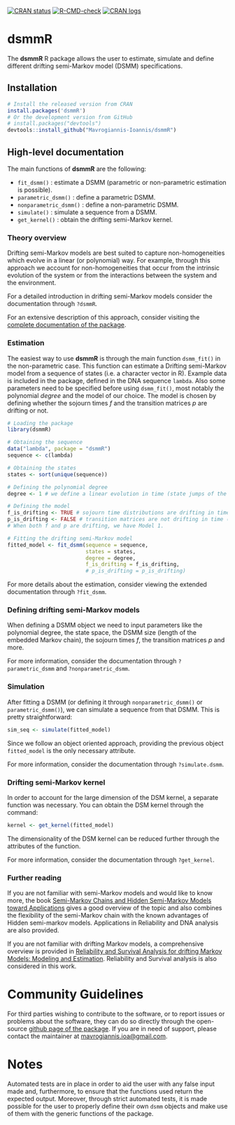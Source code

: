 
<!-- README.md is generated from README.Rmd. Please edit that file -->
<!-- badges: start -->

[![CRAN
status](https://www.r-pkg.org/badges/version/dsmmR)](https://cran.r-project.org/package=dsmmR)
[![R-CMD-check](https://github.com/Mavrogiannis-Ioannis/dsmmR/actions/workflows/R-CMD-check.yaml/badge.svg)](https://github.com/Mavrogiannis-Ioannis/dsmmR/actions/workflows/R-CMD-check.yaml)
[![CRAN
logs](https://cranlogs.r-pkg.org/badges/dsmmR)](https://cran.r-project.org/package=dsmmR)

<!-- badges: end -->

# dsmmR

The **dsmmR** R package allows the user to estimate, simulate and define
different drifting semi-Markov model (DSMM) specifications.

## Installation

``` r
# Install the released version from CRAN
install.packages('dsmmR')
# Or the development version from GitHub
# install.packages("devtools")
devtools::install_github("Mavrogiannis-Ioannis/dsmmR")
```

## High-level documentation

The main functions of **dsmmR** are the following:

- `fit_dsmm()` : estimate a DSMM (parametric or non-parametric
  estimation is possible).
- `parametric_dsmm()` : define a parametric DSMM.
- `nonparametric_dsmm()` : define a non-parametric DSMM.
- `simulate()` : simulate a sequence from a DSMM.
- `get_kernel()` : obtain the drifting semi-Markov kernel.

### Theory overview

Drifting semi-Markov models are best suited to capture non-homogeneities
which evolve in a linear (or polynomial) way. For example, through this
approach we account for non-homogeneities that occur from the intrinsic
evolution of the system or from the interactions between the system and
the environment.

For a detailed introduction in drifting semi-Markov models consider the
documentation through `?dsmmR`.

For an extensive description of this approach, consider visiting the
[complete documentation of the
package](https://cran.r-project.org/web/packages/dsmmR/dsmmR.pdf).

### Estimation

The easiest way to use **dsmmR** is through the main function
`dsmm_fit()` in the non-parametric case. This function can estimate a
Drifting semi-Markov model from a sequence of states (i.e. a character
vector in R). Example data is included in the package, defined in the
DNA sequence `lambda`. Also some parameters need to be specified before
using `dsmm_fit()`, most notably the polynomial *degree* and the model
of our choice. The model is chosen by defining whether the sojourn times
*f* and the transition matrices *p* are drifting or not.

``` r
# Loading the package
library(dsmmR)

# Obtaining the sequence
data("lambda", package = "dsmmR")
sequence <- c(lambda)

# Obtaining the states
states <- sort(unique(sequence))

# Defining the polynomial degree
degree <- 1 # we define a linear evolution in time (state jumps of the embedded Markov chain)

# Defining the model 
f_is_drifting <- TRUE # sojourn time distributions are drifting in time (state jumps of the EMC)
p_is_drifting <- FALSE # transition matrices are not drifting in time (state jumps of the EMC)
# When both f and p are drifting, we have Model 1.

# Fitting the drifting semi-Markov model
fitted_model <- fit_dsmm(sequence = sequence,
                         states = states,
                         degree = degree,
                         f_is_drifting = f_is_drifting,
                         # p_is_drifting = p_is_drifting)
```

For more details about the estimation, consider viewing the extended
documentation through `?fit_dsmm`.

### Defining drifting semi-Markov models

When defining a DSMM object we need to input parameters like the
polynomial degree, the state space, the DSMM size (length of the
embedded Markov chain), the sojourn times *f*, the transition matrices
*p* and more.

For more information, consider the documentation through
`?parametric_dsmm` and `?nonparametric_dsmm`.

### Simulation

After fitting a DSMM (or defining it through `nonparametric_dsmm()` or
`parametric_dsmm()`), we can simulate a sequence from that DSMM. This is
pretty straightforward:

``` r
sim_seq <- simulate(fitted_model)
```

Since we follow an object oriented approach, providing the previous
object `fitted_model` is the only necessary attribute.

For more information, consider the documentation through
`?simulate.dsmm`.

### Drifting semi-Markov kernel

In order to account for the large dimension of the DSM kernel, a
separate function was necessary. You can obtain the DSM kernel through
the command:

``` r
kernel <- get_kernel(fitted_model)
```

The dimensionality of the DSM kernel can be reduced further through the
attributes of the function.

For more information, consider the documentation through `?get_kernel`.

### Further reading

If you are not familiar with semi-Markov models and would like to know
more, the book [Semi-Markov Chains and Hidden Semi-Markov Models toward
Applications](https://link.springer.com/book/10.1007/978-0-387-73173-5)
gives a good overview of the topic and also combines the flexibility of
the semi-Markov chain with the known advantages of Hidden semi-markov
models. Applications in Reliability and DNA analysis are also provided.

If you are not familiar with drifting Markov models, a comprehensive
overview is provided in [Reliability and Survival Analysis for drifting
Markov Models: Modeling and
Estimation](https://link.springer.com/article/10.1007/s11009-018-9682-8).
Reliability and Survival analysis is also considered in this work.


# Community Guidelines
For third parties wishing to contribute to the software, or to report issues
or problems about the software, they can do so directly through the open-source
[github page of the package](https://github.com/Mavrogiannis-Ioannis/dsmmR.git).
If you are in need of support, please contact the maintainer at
<mavrogiannis.ioa@gmail.com>.

# Notes
Automated tests are in place in order to aid the user with any false input made
and, furthermore, to ensure that the functions used return the expected output.
Moreover, through strict automated tests, it is made possible for the user to
properly define their own `dsmm` objects and make use of them with the generic
functions of the package.



